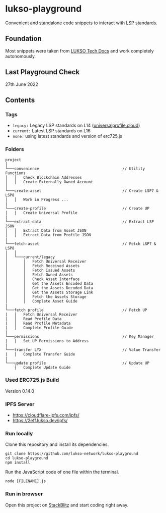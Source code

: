 # lukso-playground
 
Convenient and standalone code snippets to interact with [LSP](https://docs.lukso.tech/standards/standards-roadmap) standards.

## Foundation

Most snippets were taken from [LUKSO Tech Docs](https://docs.lukso.tech/) and work completely autonomously.

## Last Playground Check

27th June 2022

## Contents

### Tags
- `legacy:` Legacy LSP standards on L14 ([universalprofile.cloud](https://universalprofile.cloud/))
- `current:` Latest LSP standards on L16
- `none:` using latest standards and version of erc725.js

### Folders

```
project
│
└───convenience                                     // Utility Functions
│   │   Check Blockchain Addresses
│   │   Create Externally Owned Account
│   
└───create-asset                                    // Create LSP7 & LSP8
│   │   Work in Progress ...
|
└───create-profile                                  // Create UP
│   │   Create Universal Profile
|
└───extract-data                                    // Extract LSP JSON
│   │   Extract Data from Asset JSON
│   │   Extract Data from Profile JSON
|
└───fetch-asset                                     // Fetch LSP7 & LSP8
│   │
│   └───current/legacy
│       │   Fetch Universal Receiver
│       │   Fetch Received Assets
│       │   Fetch Issued Assets
│       │   Fetch Owned Assets
│       │   Check Asset Interface
│       │   Get the Assets Encoded Data
│       │   Get the Assets Decoded Data
│       │   Get the Assets Storage Link
│       │   Fetch the Assets Storage
│       │   Complete Asset Guide
|
└───fetch profile                                   // Fetch UP
|   │   Fetch Universal Receiver
|   │   Read Profile Data
|   │   Read Profile Metadata
|   │   Complete Profile Guide
|    
└───permissions                                     // Key Manager
|   │   Set UP Permissions to Address
|    
└───transfer LYX                                    // Value Transfer
|   │   Complete Transfer Guide
|
└───update profile                                  // Update UP
    │   Complete Update Guide

```

### Used ERC725.js Build

Version 0.14.0

### IPFS Server

- https://cloudflare-ipfs.com/ipfs/
- https://2eff.lukso.dev/ipfs/

### Run locally

Clone this repository and install its dependencies.

```
git clone https://github.com/lukso-network/lukso-playground
cd lukso-playground
npm install
```

Run the JavaScript code of one file within the terminal.

```
node [FILENAME].js
```

### Run in browser

Open this project on [StackBlitz](https://stackblitz.com/github/fhildeb/lukso-playground) and start coding right away.
